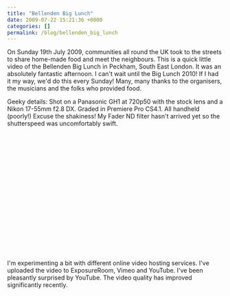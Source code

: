 ```yaml
---
title: "Bellenden Big Lunch"
date: 2009-07-22 15:21:36 +0000
categories: []
permalink: /blog/bellenden_big_lunch
---
```

On Sunday 19th July 2009, communities all round the UK took to the
streets to share home-made food and meet the neighbours. This is a quick
little video of the Bellenden Big Lunch in Peckham, South East London.
It was an absolutely fantastic afternoon. I can't wait until the Big
Lunch 2010! If I had it my way, we'd do this every Sunday! Many, many
thanks to the organisers, the musicians and the folks who provided food.

Geeky details: Shot on a Panasonic GH1 at 720p50 with the stock lens and
a Nikon 17-55mm f2.8 DX. Graded in Premiere Pro CS4.1. All handheld
(poorly!) Excuse the shakiness! My Fader ND filter hasn't arrived yet so
the shutterspeed was uncomfortably swift.

<object width="480" height="295">
<param name="movie" value="http://www.youtube.com/v/UY8akL1txjQ&amp;hl=en&amp;fs=1&amp;rel=0"></param><param name="allowFullScreen" value="true"></param><param name="allowscriptaccess" value="always"></param>

<embed src="http://www.youtube.com/v/UY8akL1txjQ&amp;hl=en&amp;fs=1&amp;rel=0" type="application/x-shockwave-flash" allowscriptaccess="always" allowfullscreen="true" width="480" height="295">
</embed>
</object>
I'm experimenting a bit with different online video hosting services.
I've uploaded the video to ExposureRoom, Vimeo and YouTube. I've been
pleasantly surprised by YouTube. The video quality has improved
significantly recently.

